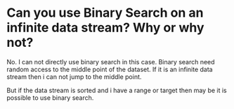 # Can you use Binary Search on an infinite data stream? Why or why not?

No. I can not directly use binary search in this case. Binary search need random access to the middle point of the dataset. If it is an infinite data stream then i can not jump to the middle point.

But if the data stream is sorted and i have a range or target then may be it is possible to use binary search.